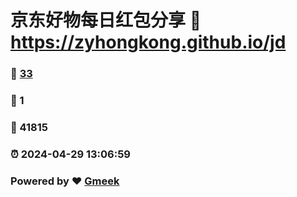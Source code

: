 # 京东好物每日红包分享 :link: https://zyhongkong.github.io/jd 
### :page_facing_up: [33](https://zyhongkong.github.io/jd/tag.html) 
### :speech_balloon: 1 
### :hibiscus: 41815 
### :alarm_clock: 2024-04-29 13:06:59 
### Powered by :heart: [Gmeek](https://github.com/Meekdai/Gmeek)

